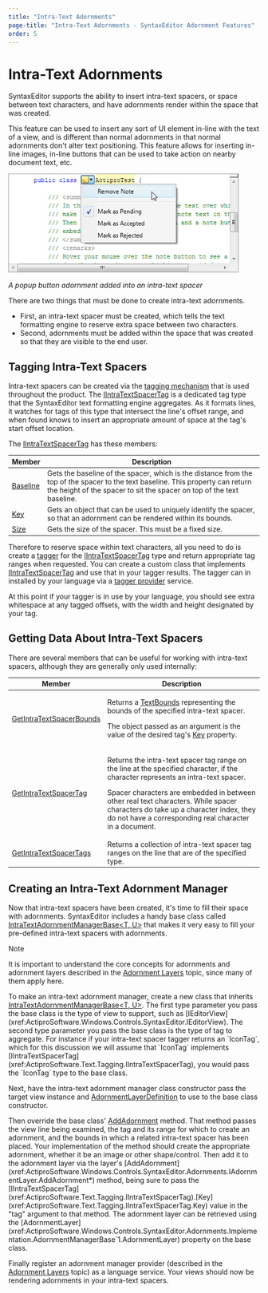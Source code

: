 ```yaml
---
title: "Intra-Text Adornments"
page-title: "Intra-Text Adornments - SyntaxEditor Adornment Features"
order: 5
---
```

# Intra-Text Adornments

SyntaxEditor supports the ability to insert intra-text spacers, or space between text characters, and have adornments render within the space that was created.

This feature can be used to insert any sort of UI element in-line with the text of a view, and is different than normal adornments in that normal adornments don't alter text positioning.  This feature allows for inserting in-line images, in-line buttons that can be used to take action on nearby document text, etc.

![Screenshot](../../images/intra-text-adornment.png)

*A popup button adornment added into an intra-text spacer*

There are two things that must be done to create intra-text adornments.

- First, an intra-text spacer must be created, which tells the text formatting engine to reserve extra space between two characters.
- Second, adornments must be added within the space that was created so that they are visible to the end user.

## Tagging Intra-Text Spacers

Intra-text spacers can be created via the [tagging mechanism](../../text-parsing/tagging/index.md) that is used throughout the product.  The [IIntraTextSpacerTag](xref:ActiproSoftware.Text.Tagging.IIntraTextSpacerTag) is a dedicated tag type that the SyntaxEditor text formatting engine aggregates.  As it formats lines, it watches for tags of this type that intersect the line's offset range, and when found knows to insert an appropriate amount of space at the tag's start offset location.

The [IIntraTextSpacerTag](xref:ActiproSoftware.Text.Tagging.IIntraTextSpacerTag) has these members:

| Member | Description |
|-----|-----|
| [Baseline](xref:ActiproSoftware.Text.Tagging.IIntraTextSpacerTag.Baseline) | Gets the baseline of the spacer, which is the distance from the top of the spacer to the text baseline.  This property can return the height of the spacer to sit the spacer on top of the text baseline. |
| [Key](xref:ActiproSoftware.Text.Tagging.IIntraTextSpacerTag.Key) | Gets an object that can be used to uniquely identify the spacer, so that an adornment can be rendered within its bounds. |
| [Size](xref:ActiproSoftware.Text.Tagging.IIntraTextSpacerTag.Size) | Gets the size of the spacer.  This must be a fixed size. |

Therefore to reserve space within text characters, all you need to do is create a [tagger](../../text-parsing/tagging/taggers.md) for the [IIntraTextSpacerTag](xref:ActiproSoftware.Text.Tagging.IIntraTextSpacerTag) type and return appropriate tag ranges when requested.  You can create a custom class that implements [IIntraTextSpacerTag](xref:ActiproSoftware.Text.Tagging.IIntraTextSpacerTag) and use that in your tagger results.  The tagger can in installed by your language via a [tagger provider](../../text-parsing/tagging/taggers.md) service.

At this point if your tagger is in use by your language, you should see extra whitespace at any tagged offsets, with the width and height designated by your tag.

## Getting Data About Intra-Text Spacers

There are several members that can be useful for working with intra-text spacers, although they are generally only used internally:

<table>
<thead>

<tr>
<th>Member</th>
<th>Description</th>
</tr>


</thead>
<tbody>

<tr>
<td>

[GetIntraTextSpacerBounds](xref:ActiproSoftware.Windows.Controls.SyntaxEditor.ITextViewLine.GetIntraTextSpacerBounds*)

</td>
<td>

Returns a [TextBounds](xref:ActiproSoftware.Windows.Controls.SyntaxEditor.TextBounds) representing the bounds of the specified intra-text spacer.

The object passed as an argument is the value of the desired tag's [Key](xref:ActiproSoftware.Text.Tagging.IIntraTextSpacerTag.Key) property.

</td>
</tr>

<tr>
<td>

[GetIntraTextSpacerTag](xref:ActiproSoftware.Windows.Controls.SyntaxEditor.ITextViewLine.GetIntraTextSpacerTag*)

</td>
<td>

Returns the intra-text spacer tag range on the line at the specified character, if the character represents an intra-text spacer.

Spacer characters are embedded in between other real text characters.  While spacer characters do take up a character index, they do not have a corresponding real character in a document.

</td>
</tr>

<tr>
<td>

[GetIntraTextSpacerTags](xref:ActiproSoftware.Windows.Controls.SyntaxEditor.ITextViewLine.GetIntraTextSpacerTags*)

</td>
<td>Returns a collection of intra-text spacer tag ranges on the line that are of the specified type.</td>
</tr>

</tbody>
</table>

## Creating an Intra-Text Adornment Manager

Now that intra-text spacers have been created, it's time to fill their space with adornments.  SyntaxEditor includes a handy base class called [IntraTextAdornmentManagerBase<T, U>](xref:ActiproSoftware.Windows.Controls.SyntaxEditor.Adornments.Implementation.IntraTextAdornmentManagerBase`2) that makes it very easy to fill your pre-defined intra-text spacers with adornments.

> [!NOTE]
> It is important to understand the core concepts for adornments and adornment layers described in the [Adornment Layers](adornment-layers.md) topic, since many of them apply here.

To make an intra-text adornment manager, create a new class that inherits [IntraTextAdornmentManagerBase<T, U>](xref:ActiproSoftware.Windows.Controls.SyntaxEditor.Adornments.Implementation.IntraTextAdornmentManagerBase`2).  The first type parameter you pass the base class is the type of view to support, such as [IEditorView](xref:ActiproSoftware.Windows.Controls.SyntaxEditor.IEditorView).  The second type parameter you pass the base class is the type of tag to aggregate.  For instance if your intra-text spacer tagger returns an `IconTag`, which for this discussion we will assume that `IconTag` implements [IIntraTextSpacerTag](xref:ActiproSoftware.Text.Tagging.IIntraTextSpacerTag), you would pass the `IconTag` type to the base class.

Next, have the intra-text adornment manager class constructor pass the target view instance and [AdornmentLayerDefinition](xref:ActiproSoftware.Windows.Controls.SyntaxEditor.Adornments.AdornmentLayerDefinition) to use to the base class constructor.

Then override the base class' [AddAdornment](xref:ActiproSoftware.Windows.Controls.SyntaxEditor.Adornments.Implementation.IntraTextAdornmentManagerBase`2.AddAdornment*) method.  That method passes the view line being examined, the tag and its range for which to create an adornment, and the bounds in which a related intra-text spacer has been placed.  Your implementation of the method should create the appropriate adornment, whether it be an image or other shape/control.  Then add it to the adornment layer via the layer's [AddAdornment](xref:ActiproSoftware.Windows.Controls.SyntaxEditor.Adornments.IAdornmentLayer.AddAdornment*) method, being sure to pass the [IIntraTextSpacerTag](xref:ActiproSoftware.Text.Tagging.IIntraTextSpacerTag).[Key](xref:ActiproSoftware.Text.Tagging.IIntraTextSpacerTag.Key) value in the "tag" argument to that method.  The adornment layer can be retrieved using the [AdornmentLayer](xref:ActiproSoftware.Windows.Controls.SyntaxEditor.Adornments.Implementation.AdornmentManagerBase`1.AdornmentLayer) property on the base class.

Finally register an adornment manager provider (described in the [Adornment Layers](adornment-layers.md) topic) as a language service.  Your views should now be rendering adornments in your intra-text spacers.
